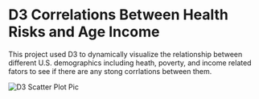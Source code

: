 # D3 Correlations Between Health Risks and Age Income
This project used D3 to dynamically visualize the relationship between different U.S. demographics including heath, poverty, and income related fators to see if there are any stong corrlations between them.


![D3 Scatter Plot Pic](https://raw.githubusercontent.com/hgmhd7/D3.js-Correlations-Between-Health-Risks-Age-and-Income/master/D3_scatter.gif)
